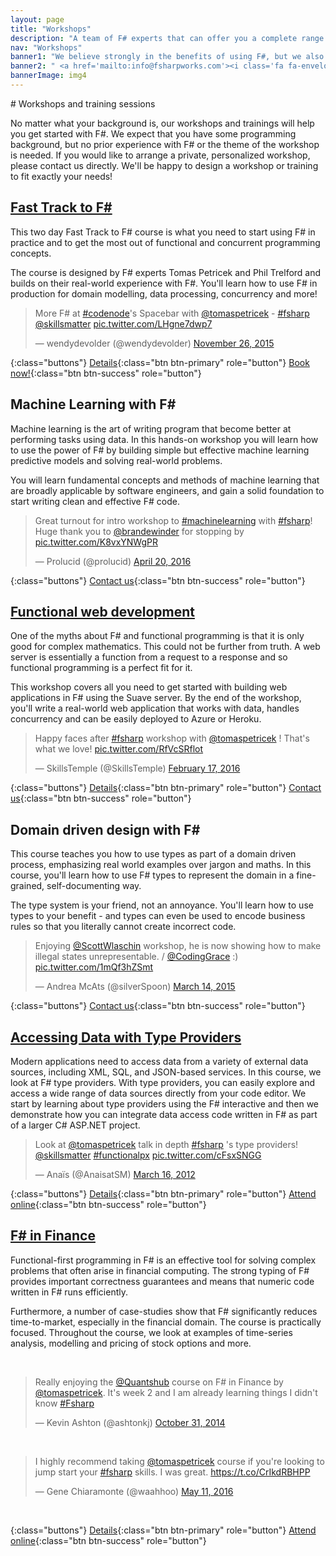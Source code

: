 ```yaml
---
layout: page
title: "Workshops"
description: "A team of F# experts that can offer you a complete range of services including F# training, consulting, and functional-first development."
nav: "Workshops"
banner1: "We believe strongly in the benefits of using F#, but we also understand the issues and challenges around adding F# into your software development process.  Thats's why we offer training, support and other services to make your use of F# as painless as possible."
banner2: " <a href='mailto:info@fsharpworks.com'><i class='fa fa-envelope'></i> On-site custom trainings?</a> "
bannerImage: img4
---
```


<div class="row" markdown="1">
<div class="col-md-12" markdown="1">
# Workshops and training sessions

No matter what your background is, our workshops and trainings will help you get started with F#.
We expect that you have some programming background, but no prior experience with F# or the
theme of the workshop is needed.
If you would like to arrange a private, personalized workshop, please contact us directly.
We'll be happy to design a workshop or training to fit exactly your needs!


</div> <!-- END # Col -->
</div> <!-- END # Row -->

<div class="row courses" markdown="1">
<div class="col-sm-6"  markdown="1">

## [Fast Track to F#](workshops/fast-track.html)

This two day Fast Track to F# course is what you need to start using F# in practice and to get
the most out of functional and concurrent programming concepts.

The course is designed by F# experts Tomas Petricek and Phil Trelford and
builds on their real-world experience with F#. You'll learn how to use F# in production for
domain modelling, data processing, concurrency and more!


<div class="tweet">
  <blockquote class="twitter-tweet" data-lang="en"><p lang="en" dir="ltr">More F# at <a href="https://twitter.com/hashtag/codenode?src=hash">#codenode</a>&#39;s Spacebar with <a href="https://twitter.com/tomaspetricek">@tomaspetricek</a> - <a href="https://twitter.com/hashtag/fsharp?src=hash">#fsharp</a> <a href="https://twitter.com/skillsmatter">@skillsmatter</a> <a href="https://t.co/LHgne7dwp7">pic.twitter.com/LHgne7dwp7</a></p>&mdash; wendydevolder (@wendydevolder) <a href="https://twitter.com/wendydevolder/status/669970769267564544">November 26, 2015</a></blockquote>
</div>                

{:class="buttons"}
[Details](workshops/fast-track.html){:class="btn btn-primary" role="button"}
[Book now!](http://skillsmatter.com/course/scala/tomas-petricek-phil-trelford-fast-track-to-fsharp/ps-6679){:class="btn btn-success" role="button"}

</div> <!-- END # Col -->
<div class="col-sm-6"  markdown="1">

## Machine Learning with F# ##

Machine learning is the art of writing program that become better at performing tasks using data.
In this hands-on workshop you will learn how to use the power of F# by building simple but effective
machine learning predictive models and solving real-world problems.

You will learn
fundamental concepts and methods of machine learning that are broadly applicable by software engineers,
and gain a solid foundation to start writing clean and effective F# code.


<div class="tweet">
<blockquote class="twitter-tweet" data-lang="en"><p lang="en" dir="ltr">Great turnout for intro workshop to <a href="https://twitter.com/hashtag/machinelearning?src=hash">#machinelearning</a> with <a href="https://twitter.com/hashtag/fsharp?src=hash">#fsharp</a>! Huge thank you to <a href="https://twitter.com/brandewinder">@brandewinder</a> for stopping by <a href="https://t.co/K8vxYNWgPR">pic.twitter.com/K8vxYNWgPR</a></p>&mdash; Prolucid (@prolucid) <a href="https://twitter.com/prolucid/status/722585636423610368">April 20, 2016</a></blockquote>
</div>

{:class="buttons"}
[Contact us](mailto:info@fsharpworks.com){:class="btn btn-success" role="button"}

</div> <!-- END # Col -->
</div> <!-- END # Row -->

<div class="row courses" markdown="1">
<div class="col-sm-6"  markdown="1">

## [Functional web development](workshops/web.html) 

              
One of the myths about F# and functional programming is that it is only good for complex mathematics.
This could not be further from truth. A web server is essentially a function from a request to a response
and so functional programming is a perfect fit for it.

This workshop covers all you need to get started with building web applications in F# using the
Suave server. By the end of the workshop, you'll write a real-world web application that works with data,
handles concurrency and can be easily deployed to Azure or Heroku.                

<div class="tweet">
<blockquote class="twitter-tweet" data-lang="en"><p lang="en" dir="ltr">Happy faces after <a href="https://twitter.com/hashtag/fsharp?src=hash">#fsharp</a> workshop with <a href="https://twitter.com/tomaspetricek">@tomaspetricek</a> ! That&#39;s what we love! <a href="https://t.co/RfVcSRflot">pic.twitter.com/RfVcSRflot</a></p>&mdash; SkillsTemple (@SkillsTemple) <a href="https://twitter.com/SkillsTemple/status/700048741970092032">February 17, 2016</a></blockquote>
</div>

{:class="buttons"}
[Details](workshops/web.html){:class="btn btn-primary" role="button"}
[Contact us](mailto:info@fsharpworks.com){:class="btn btn-success" role="button"}

</div> <!-- END # Col -->
<div class="col-sm-6"  markdown="1">

## Domain driven design with F# ##

This course teaches you how to use types as part of a domain driven process, emphasizing
real world examples over jargon and maths. In this course, you'll learn how to use F# types
to represent the domain in a fine-grained, self-documenting way.

The type system is your friend, not an annoyance. You'll learn how to use
types to your benefit - and types can even be used to encode business rules so that you literally
cannot create incorrect code.


<div class="tweet">
<blockquote class="twitter-tweet" data-lang="en"><p lang="en" dir="ltr">Enjoying <a href="https://twitter.com/ScottWlaschin">@ScottWlaschin</a> workshop, he is now showing how to make illegal states unrepresentable. / <a href="https://twitter.com/CodingGrace">@CodingGrace</a> :) <a href="http://t.co/1mQf3hZSmt">pic.twitter.com/1mQf3hZSmt</a></p>&mdash; Andrea McAts (@silverSpoon) <a href="https://twitter.com/silverSpoon/status/576769185172361216">March 14, 2015</a></blockquote>
</div>

{:class="buttons"}
[Contact us](mailto:info@fsharpworks.com){:class="btn btn-success" role="button"}

</div> <!-- END # Col -->
</div> <!-- END # Row -->

<div class="row courses" markdown="1">
<div class="col-sm-6"  markdown="1">

## [Accessing Data with Type Providers](workshops/type-providers.html)

Modern applications need to access data from a variety of external data sources, including
XML, SQL, and JSON-based services. In this course, we look at F# type providers. With type
providers, you can easily explore and access a wide range of data sources directly from your code editor.
We start by learning about type providers using the F# interactive and then we demonstrate how you can
integrate data access code written in F# as part of a larger C# ASP.NET project.


<div class="tweet">
  <blockquote class="twitter-tweet" data-lang="en"><p lang="en" dir="ltr">Look at <a href="https://twitter.com/tomaspetricek">@tomaspetricek</a> talk in depth <a href="https://twitter.com/hashtag/fsharp?src=hash">#fsharp</a> &#39;s type providers! <a href="https://twitter.com/skillsmatter">@skillsmatter</a> <a href="https://twitter.com/hashtag/functionalpx?src=hash">#functionalpx</a> <a href="http://t.co/cFsxSNGG">pic.twitter.com/cFsxSNGG</a></p>&mdash; Anaïs (@AnaisatSM) <a href="https://twitter.com/AnaisatSM/status/180676588629803008">March 16, 2012</a></blockquote>
</div>

{:class="buttons"}
[Details](workshops/type-providers.html){:class="btn btn-primary" role="button"}
[Attend online](https://www.pluralsight.com/courses/accessing-data-fsharp-type-providers){:class="btn btn-success" role="button"}

</div> <!-- END # Col -->
<div class="col-sm-6"  markdown="1">

## [F# in Finance](workshops/finance.html)

Functional-first programming in F# is an effective tool for solving complex problems that often arise in financial computing. The strong typing of F# provides important correctness guarantees and means that numeric code written in F# runs efficiently.</p><p>Furthermore, a number of case-studies show that F# significantly reduces time-to-market, especially in the financial domain.
The course is practically focused. Throughout the course, we look at examples of time-series analysis, modelling and pricing of stock options and more.


<div class="tweet">
<br />
<blockquote class="twitter-tweet" data-lang="en"><p lang="en" dir="ltr">Really enjoying the <a href="https://twitter.com/QuantsHub">@Quantshub</a> course on F# in Finance by <a href="https://twitter.com/tomaspetricek">@tomaspetricek</a>. It&#39;s week 2 and I am already learning things I didn&#39;t know <a href="https://twitter.com/hashtag/Fsharp?src=hash">#Fsharp</a></p>&mdash; Kevin Ashton (@ashtonkj) <a href="https://twitter.com/ashtonkj/status/528055316295192578">October 31, 2014</a></blockquote>
<br />
<blockquote class="twitter-tweet" data-lang="en"><p lang="en" dir="ltr">I highly recommend taking  <a href="https://twitter.com/tomaspetricek">@tomaspetricek</a> course if you&#39;re looking to jump start your <a href="https://twitter.com/hashtag/fsharp?src=hash">#fsharp</a> skills. I was great. <a href="https://t.co/CrIkdRBHPP">https://t.co/CrIkdRBHPP</a></p>&mdash; Gene Chiaramonte (@waahhoo) <a href="https://twitter.com/waahhoo/status/730361285473243141">May 11, 2016</a></blockquote>
<br />
</div>

{:class="buttons"}
[Details](workshops/finance.html){:class="btn btn-primary" role="button"}
[Attend online](http://quantshub.com/content/f-and-functional-programming-finance-tomas-petricek){:class="btn btn-success" role="button"}

</div> <!-- END # Col -->
</div> <!-- END # Row -->

        
  